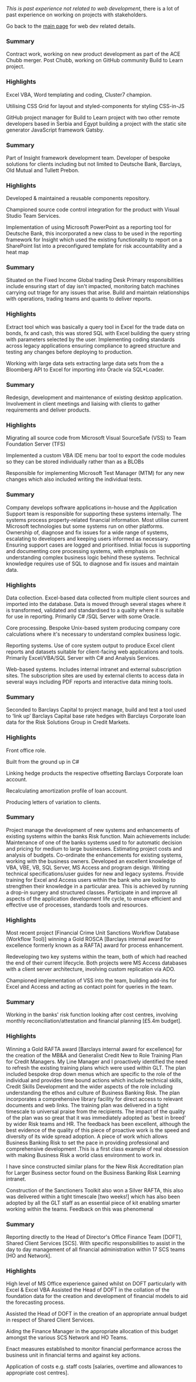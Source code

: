 <script lang="ts">
  import { RoleDetails } from '$lib/components'
</script>

<section class='all-prose mb-10'>

_This is past experience not related to web development_, there is a
lot of past experience on working on projects with stakeholders.

Go back to the [main page](/) for web dev related details.

</section>

<RoleDetails 
  position="Analyst Developer"
  company="OES Technology"
  startDate="2016-11-01"
  endDate="2018-03-07" 
/>

<section class='all-prose mb-8'>

### Summary

Contract work, working on new product development as part of the ACE
Chubb merger. Post Chubb, working on GitHub community Build to Learn
project.

### Highlights

Excel VBA, Word templating and coding, Cluster7 champion.

Utilising CSS Grid for layout and styled-components for styling
CSS-in-JS

GitHub project manager for Build to Learn project with two other
remote developers based in Serbia and Egypt building a project with
the static site generator JavaScript framework Gatsby.

</section>

<span class="divider before:bg-primary after:bg-primary mb-10 print:mb-0" />

<RoleDetails 
  position="VBA Developer"
  company="Mansion House Consulting"
  startDate="2016-01-01"
  endDate="2016-07-31" 
/>

<section class='all-prose mb-8'>

### Summary

Part of Insight framework development team. Developer of bespoke
solutions for clients including but not limited to Deutsche Bank,
Barclays, Old Mutual and Tullett Prebon.

### Highlights

Developed & maintained a reusable components repository.

Championed source code control integration for the product with Visual
Studio Team Services.

Implementation of using Microsoft PowerPoint as a reporting tool for
Deutsche Bank, this incorporated a new class to be used in the
reporting framework for Insight which used the existing functionality
to report on a SharePoint list into a preconfigured template for risk
accountability and a heat map

</section>

<span class="divider before:bg-primary after:bg-primary mb-10 print:mb-0" />

<RoleDetails 
  position="Senior Software Engineer"
  company="Fidelity"
  startDate="2014-12-01"
  endDate="2015-12-25" 
/>

<section class='all-prose mb-8'>

### Summary

Situated on the Fixed Income Global trading Desk Primary
responsibilities include ensuring start of day isn't impacted,
monitoring batch machines carrying out triage for any issues that
arise. Build and maintain relationships with operations, trading teams
and quants to deliver reports.

### Highlights

Extract tool which was basically a query tool in Excel for the trade
data on bonds, fx and cash, this was stored SQL with Excel building
the query string with parameters selected by the user. Implementing
coding standards across legacy applications ensuring compliance to
agreed structure and testing any changes before deploying to
production.

Working with large data sets extracting large data sets from the a
Bloomberg API to Excel for importing into Oracle via SQL\*Loader.

</section>

<span class="divider before:bg-primary after:bg-primary mb-10 print:mb-0" />

<RoleDetails 
  position="VBA Developer"
  company="Deloitte"
  startDate="2013-08-01"
  endDate="2014-12-01" 
/>

<section class='all-prose mb-8'>

### Summary

Redesign, development and maintenance of existing desktop application.
Involvement in client meetings and liaising with clients to gather
requirements and deliver products.

### Highlights

Migrating all source code from Microsoft Visual SourceSafe (VSS) to
Team Foundation Server (TFS)

Implemented a custom VBA IDE menu bar tool to export the code modules
so they can be stored individually rather than as a BLOBs

Responsible for implementing Microsoft Test Manager (MTM) for any new
changes which also included writing the individual tests.

</section>

<span class="divider before:bg-primary after:bg-primary mb-10 print:mb-0" />

<RoleDetails 
  position="Support Developer"
  company="MSCI"
  startDate="2010-10-01"
  endDate="2013-08-01"
/>

<section class='all-prose mb-8'>

### Summary

Company develops software applications in-house and the Application
Support team is responsible for supporting these systems internally.
The systems process property-related financial information. Most
utilise current Microsoft technologies but some systems run on other
platforms. Ownership of, diagnose and fix issues for a wide range of
systems, escalating to developers and keeping users informed as
necessary. Ensuring support cases are logged and prioritised. Initial
focus is supporting and documenting core processing systems, with
emphasis on understanding complex business logic behind these systems.
Technical knowledge requires use of SQL to diagnose and fix issues and
maintain data.

### Highlights

Data collection. Excel-based data collected from multiple client
sources and imported into the database. Data is moved through several
stages where it is transformed, validated and standardised to a
quality where it is suitable for use in reporting. Primarily C# /SQL
Server with some Oracle.

Core processing. Bespoke Unix-based system producing company core
calculations where it's necessary to understand complex business
logic.

Reporting systems. Use of core system output to produce Excel client
reports and datasets suitable for client-facing web applications and
tools. Primarily Excel/VBA/SQL Server with C# and Analysis Services.

Web-based systems. Includes internal intranet and external
subscription sites. The subscription sites are used by external
clients to access data in several ways including PDF reports and
interactive data mining tools.

</section>

<span class="divider before:bg-primary after:bg-primary mb-10 print:mb-0" />

<RoleDetails 
  position="Technical Project Manager"
  company="Barclays"
  startDate="2010-03-01"
  endDate="2010-10-01"
/>

<section class='all-prose mb-8'>

### Summary

Seconded to Barclays Capital to project manage, build and test a tool
used to ‘link up’ Barclays Capital base rate hedges with Barclays
Corporate loan data for the Risk Solutions Group in Credit Markets.

### Highlights

Front office role.

Built from the ground up in C#

Linking hedge products the respective offsetting Barclays Corporate
loan account.

Recalculating amortization profile of loan account.

Producing letters of variation to clients.

</section>

<span class="divider before:bg-primary after:bg-primary mb-10 print:mb-0" />

<RoleDetails 
  position="Technical Project Manager"
  company="Barclays"
  startDate="2007-07-01"
  endDate="2010-10-01"
/>

<section class='all-prose mb-8'>

### Summary

Project manage the development of new systems and enhancements of
existing systems within the banks Risk function. Main achievements
include: Maintenance of one of the banks systems used to for automatic
decision and pricing for medium to large businesses. Estimating
project costs and analysis of budgets. Co-ordinate the enhancements
for existing systems, working with the business owners. Developed an
excellent knowledge of VBA, VBE, VB, SQL Server, MS Access and program
design. Writing technical specifications/user guides for new and
legacy systems. Provide training for Excel and Access users within the
bank who are looking to strengthen their knowledge in a particular
area. This is achieved by running a drop-in surgery and structured
classes. Participate in and improve all aspects of the application
development life cycle, to ensure efficient and effective use of
processes, standards tools and resources.

### Highlights

Most recent project [Financial Crime Unit Sanctions Workflow
Database (Workflow Tool)] winning a Gold ROSCA [Barclays internal
award for excellence formerly known as a RAFTA] award for process
enhancement.

Redeveloping two key systems within the team, both of which had
reached the end of their current lifecycle. Both projects were MS
Access databases with a client server architecture, involving custom
replication via ADO.

Championed implementation of VSS into the team, building add-ins for
Excel and Access and acting as contact point for queries in the team.

</section>

<span class="divider before:bg-primary after:bg-primary mb-10 print:mb-0" />

<RoleDetails 
  position="Business & Information Manager"
  company="Barclays"
  startDate="2005-11-01"
  endDate="2007-07-01"
/>

<section class='all-prose mb-8'>

### Summary

Working in the banks' risk function looking after cost centres,
involving monthly reconciliation/attestation and financial planning
[£5.4m budget].

### Highlights

Winning a Gold RAFTA award [Barclays internal award for excellence]
for the creation of the MB&A and Generalist Credit New to Role
Training Plan for Credit Managers. My Line Manager and I proactively
identified the need to refresh the existing training plans which were
used within GLT. The plan included bespoke drop down menus which are
specific to the role of the individual and provides time bound actions
which include technical skills, Credit Skills Development and the
wider aspects of the role including understanding the ethos and
culture of Business Banking Risk. The plan incorporates a
comprehensive library facility for direct access to relevant documents
and web links. The training plan was delivered in a tight timescale to
universal praise from the recipients. The impact of the quality of the
plan was so great that it was immediately adopted as 'best in breed'
by wider Risk teams and HR. The feedback has been excellent, although
the best evidence of the quality of this piece of proactive work is
the speed and diversity of its wide spread adoption. A piece of work
which allows Business Banking Risk to set the pace in providing
professional and comprehensive development .This is a first class
example of real obsession with making Business Risk a world class
environment to work in.

I have since constructed similar plans for the New Risk Accreditation
plan for Larger Business sector found on the Business Banking Risk
Learning intranet.

Construction of the Sanctioners Toolkit also won a Silver RAFTA, this
also was delivered within a tight timescale [two weeks!] which has also
been adopted by all the GLT staff as an essential piece of kit enabling
smarter working within the teams. Feedback on this was phenomenal

</section>

<span class="divider before:bg-primary after:bg-primary mb-10 print:mb-0" />

<RoleDetails 
  position="Financial & Commercial Assistant"
  company="Barclays"
  startDate="2002-02-01"
  endDate="2005-11-01"
/>

<section class='all-prose mb-8'>

### Summary

Reporting directly to the Head of Director's Office Finance Team
[DOFT], Shared Client Services [SCS]. With specific responsibilities
to assist in the day to day management of all financial administration
within 17 SCS teams [HO and Network].

### Highlights

High level of MS Office experience gained whilst on DOFT particularly
with Excel & Excel VBA Assisted the Head of DOFT in the collation of
the foundation data for the creation and development of financial
models to aid the forecasting process.

Assisted the Head of DOFT in the creation of an appropriate annual
budget in respect of Shared Client Services.

Aiding the Finance Manager in the appropriate allocation of this
budget amongst the various SCS Network and HO Teams.

Enact measures established to monitor financial performance across the
business unit in financial terms and against key actions.

Application of costs e.g. staff costs [salaries, overtime and
allowances to appropriate cost centres].

</section>

<span class="divider before:bg-primary after:bg-primary mb-10 print:mb-0" />
